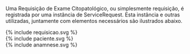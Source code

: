 Uma Requisição de Exame Citopatológico, ou simplesmente requisição, é registrada por uma instância de ServiceRequest. Esta instância e outras utilizadas, juntamente com elementos
necessários são ilustrados abaixo.

<div>
{% include requisicao.svg %}
</div>

<div>
{% include paciente.svg %}
</div>

<div>
{% include anamnese.svg %}
</div>
